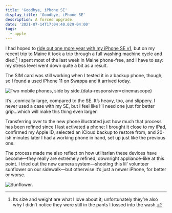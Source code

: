 ```yaml
---
title: 'Goodbye, iPhone SE'
display_title: 'Goodbye, iPhone SE'
description: A forced upgrade.
date: '2021-07-14T17:04:40.029-04:00'
tags:
  - apple
---
```


I had hoped to [ride out one more year with my iPhone SE v1](https://twitter.com/dirtystylus/status/1402053532233220096), but on my recent trip to Maine it took a trip through a full washing machine cycle and died.[^1] I spent most of the last week in Maine phone-free, and I have to say: my stress level went down quite a bit as a result.

The SIM card was still working when I tested it in a backup phone, though, so I found a used iPhone 11 on Swappa and it arrived today.

![Two mobile phones, side by side.](iphone-se-iphone-11.jpg "Little, Big"){data-responsiver=cinemascope}

It’s…comically large, compared to the SE. It’s heavy, too, and slippery. I never used a case with my SE, but I feel like I’ll need one just for better grip…which will make this thing even larger.

Transferring over to the new phone illustrated just how much that process has been refined since I last activated a phone: I brought it close to my iPad, confirmed my Apple ID, selected an iCloud backup to restore from, and 20-ish minutes later I had a working phone in hand, set up just like the previous one.

The process made me also reflect on how utilitarian these devices have become—they really are extremely refined, downright appliance-like at this point. I tried out the new camera system—shooting this lil’ volunteer sunflower on our sidewalk—but otherwise it’s just a newer iPhone, for better or worse.

![Sunflower.](sunflower.jpg "Yellow periscope")


[^1]: Its size and weight are what I love about it; unfortunately they’re also why I didn’t notice they were still in the pants I tossed into the wash.